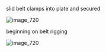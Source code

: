 slid belt clamps into plate and secured


![image_720](https://github.com/morotonai/replac3d/assets/156618723/7441e526-ed19-423f-bc0d-977b1b1516c3)

beginning on belt rigging

![image_720](https://github.com/morotonai/replac3d/assets/156618723/30891e99-7f24-4bfa-a050-0a766d739712)
